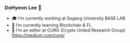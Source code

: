 ### DoHyeon Lee 👋
- 🎓 I’m currently working at Sogang University BASE LAB
- 🌱 I’m currently learning Blockchain & FL
- 📓 I'm an editor at CURG (Crypto United Research Group) https://medium.com/curg/
